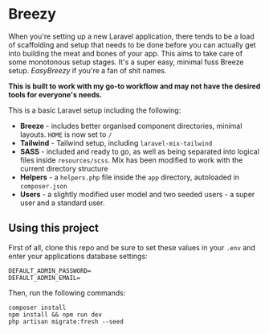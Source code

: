 # Breezy

When you're setting up a new Laravel application, there tends to be a load of scaffolding and setup that needs to be done 
before you can actually get into building the meat and bones of your app. This aims to take care of some monotonous setup stages.
It's a super easy, minimal fuss Breeze setup. *EasyBreezy* if you're a fan of shit names.

**This is built to work with my go-to workflow and may not have the desired tools for everyone's needs.**

This is a basic Laravel setup including the following:

- **Breeze** - includes better organised component directories, minimal layouts. `HOME` is now set to `/`
- **Tailwind** - Tailwind setup, including `laravel-mix-tailwind`
- **SASS** - included and ready to go, as well as being separated into logical files inside `resources/scss`. Mix
has been modified to work with the current directory structure
- **Helpers** - a `helpers.php` file inside the `app` directory, autoloaded in `composer.json`
- **Users** - a slightly modified user model and two seeded users - a super user and a standard user.

## Using this project
First of all, clone this repo and be sure to set these values in your `.env` and enter your applications database settings:
```
DEFAULT_ADMIN_PASSWORD=
DEFAULT_ADMIN_EMAIL=
```

Then, run the following commands:
```
composer install
npm install && npm run dev
php artisan migrate:fresh --seed
```

